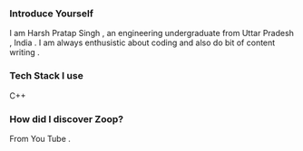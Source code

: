 ### Introduce Yourself
I am Harsh Pratap Singh , an engineering undergraduate from Uttar Pradesh , India . I am always enthusistic about coding and also do bit of content writing .
### Tech Stack I use
C++
### How did I discover Zoop?
From You Tube .
